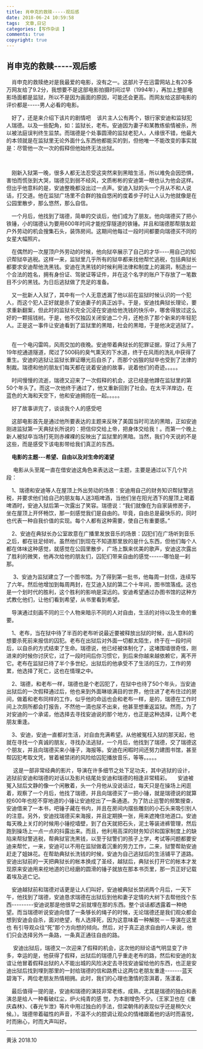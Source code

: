 ```yaml
---
title: 肖申克的救赎-----观后感
date: 2018-06-24 10:59:58
tags:  文章,日记
categories: [写作杂谈 ]
comments: true
copyright: true
---
```




## 肖申克的救赎-----观后感     

&emsp;肖申克的救赎绝对是我最爱的电影，没有之一。这部片子在迅雷网站上有20多万网友给了9.2分，我想要不是这部电影拍摄时间过早（1994年），再加上整部电影场面都是监狱，所以不是因为画面的原因，可能还会更高。而网友给这部电影的评价都是-----男人必看的电影。

&emsp;好了，还是来介绍下该片的剧情吧    该片主人公有两个，银行家安迪和监狱犯人瑞德。以及一些配角，如：监狱长，老布。安迪因为妻子和某教练偷情被杀，所以被法庭误判终生监禁。而瑞德是个处事圆滑的监狱老犯人，人缘很不错，他最大的本领就是在监狱里无论外面什么东西他都能买的到，但他唯一不能改变的事实就是：尽管他一次一次的假释但他始终无法出狱。

<!--more-->     

&emsp;刚新入狱第一晚，很多人都无法忍受这突然来到黑暗生活，所以难免会因恐惧，害怕而慌张到大哭，瑞德见到弱不经风，文质彬彬的安迪第一眼也认为他会这样。但出乎他意料的是，安迪整晚都没出过一点声。安迪入狱的头一个月从不和人说话，打交道。他在监狱广场里不合群的独自悠闲的度着步子时让人认为他就像是在公园里散步，那么悠然，那么自信。     

&emsp;一个月后，他找到了瑞德，简单的交谈后，他们成为了朋友。他向瑞德买了把小铁锤，小的瑞德认为要用600年时间才能挖穿隧道的铁锤。并且和瑞德那帮朋友趁户外劳动的机会搜集石头，装饰房间。这期间他每过一段时间都要向瑞德买不同的女星大幅照片。     

&emsp;在偶然的一次屋顶户外劳动的时候，他向狱卒展示了自己的才华----用自己的知识帮狱卒逃税。这样一来，监狱里几乎所有的狱卒都来找他帮忙逃税，包括典狱长都要求安迪帮他洗黑钱。安迪在洗黑钱的时候利用法律和制度上的漏洞，制造出一个合法的姓名，拥有身份证、驾驶证等证件，并在这个名字的账户下存放了一笔数目不少的黑钱。为日后逃狱做了充足的准备。     

&emsp;又一批新人入狱了，其中有一个人无意透漏了他以前在监狱时候认识的一个犯人，而这个犯人正好就是杀了安迪妻子的真正凶手。于是，安迪找典狱长理论，要求重新翻案，但此时的监狱长完全沉浸在安迪给他洗钱的快乐中，哪舍得放过这么好的一颗摇钱树。于是，他不仅独囚关闭安迪二个月，还枪杀了那个新来的年轻犯人。正是这一事件让安迪看到了监狱里的黑暗，社会的黑暗，于是他决定逃狱了。     

&emsp;在一个电闪雷鸣，风雨交加的夜晚。安迪带着典狱长的犯罪证据，穿过了头用了19年挖通道隧道，爬过了500码的臭气熏天的下水道，终于在风雨的洗礼中获得了重生。安迪的逃狱让监狱长罪证曝光后自杀了，而那个凶狠的狱卒也受到了法律的制裁。瑞德和他的朋友们每天都在说着安迪的故事，说着他们的奇迹。。。。。      

&emsp;时间慢慢的流逝，瑞德又迎来了一次假释的机会，这已经是他蹲在监狱里的第50个年头了。而这一次他终于通过了，他又重新回到了社会。在太平洋岸边，在蓝色的大海和天空下，他和安迪拥抱在一起。。。。。      

&emsp;好了故事讲完了，谈谈我个人的感受吧      

&emsp;这部电影首先是通过他所要表达的主题来反映了美国当时司法的黑暗，正如安迪刚进监狱第一天典狱长所说的：把信仰交给上帝，把身体交给我！。而第一个晚上新人被狱卒当场打死则赤裸裸的反映出了监狱里的黑暗。当然，我们今天说的不是这些，而是感受下该电影带给我们真正的东西。     

&emsp;**电影的主题---希望、自由以及对生命的渴望**    

&emsp; 电影从头至尾一直在借安迪这角色来表达这一主题，主要是通过以下几个片段：     

&emsp;1、瑞德和安迪等人在屋顶上外出劳动的场景：安迪用自己的财务知识帮狱警逃税，并要求他们给自己的朋友每人送3瓶啤酒，当他们坐在阳光洒下的屋顶上喝着啤酒时，安迪入狱后第一次露出了笑容。瑞德说：“我们就像在为自家装修房子，坐在屋顶上开怀畅饮，那一刻感觉我们是自由的。毕竟，自由总是最快乐的，同时也代表一种自我价值的实现。每个人都有这种需要，使自己有重要感。”     

&emsp;2、安迪在典狱长办公室故意在广播里发放音乐的场景：囚犯们在广场听到音乐之后，都在驻足倾听。虽然他们到现在不知道那里放的是什么东西，但他们每个人都在体味这种感觉，就感觉在公园里散步，广场上飘来优美的歌声，安迪这次露出了胜利的微笑，他再次给他的朋友们，囚犯们带来自由的感觉------哪怕是一刹那。    

&emsp; 3、安迪为监狱建立了一个图书馆。为了得到第一批书，他每周一封信，连续写了六年。然后他增加到每周两封，在艾迪入狱的第二个十年间，图书馆落成。这也是一个划时代的胜利，这个胜利的影响是深远的。安迪希望通过办图书馆的这种方式教化他们，让他们看到希望，从书里看到希望。     

&emsp;导演通过刻画不同的三个人物来暗示不同的人对自由，生活的对待以及生命的重要。     

&emsp;1、老布，当在狱中待了半百的老布听说最近要被释放出狱的时候，出人意料的想要杀死前来报信的囚犯。老布在出狱后对外面一切都太陌生，终于在一段时间后，以自杀的方式结束了生命。瑞德说，他已经被体制化了，这堵围墙很奇怪，刚进来的时候你讨厌它，过了一段时间后你习惯它，到后来你越来越依赖它，离不开它。老布在监狱已待了半个多世纪，出狱后的他承受不了生活的压力，工作的劳累，他选择了死亡，这也在情理之中。     

&emsp;2、瑞德，和老布一样，瑞德也是个老囚犯了，在狱中也待了50个年头，当安迪出狱后的一次假释通过后，他也来到外面琳琅满目的世界，他住进了老布住过的房间，做着和老布同样的工作，似乎他的命运也会和老布一样，是的，瑞德在工作时间上次厕所都会打报告，不然他一滴也尿不出来，他甚至想重返监狱。然而，为了对安迪的一个承诺，他选择去寻找安迪说的那个地方，也正是这种选择，让两个老朋友重逢。     

&emsp;3、安迪，安迪一直都对生活，对自由充满希望。从他被冤枉入狱的那天起，他就在寻找一个真诚的朋友，寻找办法逃狱，一个月后，他找到了瑞德，交了瑞德这个朋友，并且向瑞德买来小锤子，海报等。安迪在闲暇时间还努力建图书馆，甚至帮囚犯考取文凭，冒着被禁闭的风险给囚犯播放音乐，等等。。。。。

&emsp; 这是一部非常经典的影片，导演在许多细节之处下足功夫，其中逃狱的设计，逃狱前安迪和瑞德的对话以及影片结尾处安迪和瑞德的相逢非常精彩。     安迪被冤入狱后文静的像一个闲散着，头一个月他从没说话过，每天只是在操场上闲逛着，观察了一个月后，他找了瑞德，并且向瑞德买了一把小锤，就是瑞德说的就算挖600年也挖不穿地道的小锤让安迪挖出了一条通道。为了防止巡警的频繁搜查，安迪借来了一本书，吧锤子藏在书内，并且在房间内摆些雕刻的小石头来吸引别人的注意。另外，安迪找瑞德买来海报，并且定期换一张，用来遮掩住地道口。安迪每天晚上关灯的时候用小锤挖墙壁，到了白天就把石头，泥土等装进裤管理，然后跑到操场上一点一点的抖露出来。而且，他利用高深的财务知识和国家制度上的缺陷来帮狱警逃税，帮典狱官洗黑钱，以至于狱警们的孩子上学，考试等问题都要安迪来帮忙，一来，安迪可以不用在监狱做着沉重的劳力工作，二来，狱警帮助安迪赶走了姐妹花。在帮助典狱长洗钱的时候，安迪为自己逃狱后的生活铺平了道路。安迪出狱前的一天把典狱长的帐本换成了圣经，越狱后，典狱长打开它的帐本才发现原来安迪用来挖地道的已经磨的圆滑的锤子就放在那本书页里，那一页正好记载着埃及逃亡记。     

&emsp;安迪越狱前和瑞德对话更是让人们叫好，安迪被典狱长禁闭两个月后，一天下午，他找到了瑞德，安迪恳求瑞德在出狱后到他和妻子定情的大树下去帮他找个东西---------安迪说那是他很早之前就埋在那的东西。整个谈话都透露着一种绝望。而当瑞德听说安迪向借了一条够长的绳子的时候，无论瑞德还是我们观众都会想到安迪会自杀，面对绝望，有人选择死，因为这意味着一种解脱－－导演在这里也 有引导观众往“死”那个方向想的倾向。然后，对于真正追求自由的人来说，他们只会选择另外一条路，一条真正通往自由的路。    

&emsp; 安迪出狱后，瑞德又一次迎来了假释的机会，这次他的辩论语气明显变了许多，幸运的是，他获得了假释，出狱后的瑞德几乎重走老布的路，然后和安迪的友谊让他冒着假释出狱的人不能出城的风险决定去寻找安迪留给他的东西，也正是安迪出狱后找到埋到那里的一封给瑞德的信和路费让这两位老朋友重逢-------蓝天碧海下，两位老朋友热情相拥。此时，我们的心理也激情的澎湃着，荡漾着。     

&emsp;最后值得一提的是，安迪和瑞德的演技非常老练，成熟，尤其是瑞德的独白和表演总是给人一种看破红尘，炉火纯青的感 觉，为本剧增色不少。（王家卫也在《重庆森林》、《春光乍泄》等片中用过独白的手法，但梁朝伟的表现似乎还是稍欠火候。）。瑞德带着磁性的声音，不温不火的腔调让观众的情绪跟着他的话时而喜悦，时而揪心，时而大声叫好。

---



黄泳  2018.10